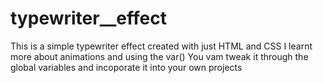 # typewriter__effect
This is a simple typewriter effect created with just HTML and CSS
I learnt more about animations and using the var()
You vam tweak it through the global variables and incoporate it into your own projects
